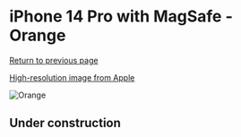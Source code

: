 # iPhone 14 Pro with MagSafe - Orange

[Return to previous page](/iphone_14)

[High-resolution image from Apple](https://store.storeimages.cdn-apple.com/8756/as-images.apple.com/is/MPPL3?wid=4500&hei=4500&fmt=png)

<div style="width: 500px"><img src="/almost_uncompressed/MPPL3.webp" alt="Orange"></div>

## Under construction
